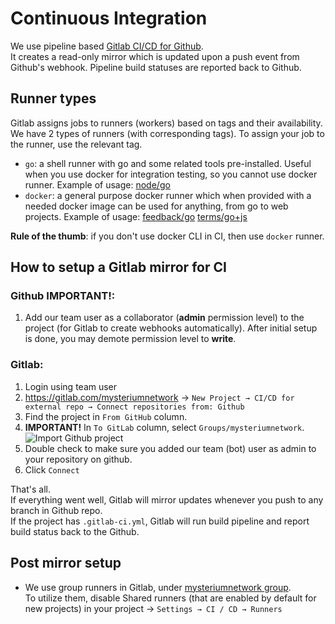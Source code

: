 # Continuous Integration

We use pipeline based [Gitlab CI/CD for Github](https://about.gitlab.com/solutions/github/).  
It creates a read-only mirror which is updated upon a push event from Github's webhook.
Pipeline build statuses are reported back to Github.

## Runner types

Gitlab assigns jobs to runners (workers) based on tags and their availability. We have 2 types of runners (with corresponding tags). To assign your job to the runner, use the relevant tag.

- `go`: a shell runner with go and some related tools pre-installed. Useful when you use docker for integration testing, so you cannot use docker runner. Example of usage: [node/go](https://github.com/mysteriumnetwork/node/blob/master/.gitlab-ci.yml)
- `docker`: a general purpose docker runner which when provided with a needed docker image can be used for anything, from go to web projects. Example of usage: [feedback/go](https://github.com/mysteriumnetwork/feedback/blob/master/.gitlab-ci.yml) [terms/go+js](https://github.com/mysteriumnetwork/terms/blob/master/.gitlab-ci.yml)

**Rule of the thumb**: if you don't use docker CLI in CI, then use `docker` runner.

## How to setup a Gitlab mirror for CI

### Github IMPORTANT!:

1. Add our team user as a collaborator (**admin** permission level) to the project (for Gitlab to create webhooks automatically). After initial setup is done, you may demote permission level to **write**.

### Gitlab:

1. Login using team user
2. https://gitlab.com/mysteriumnetwork → `New Project → CI/CD for external repo → Connect repositories from: Github`
3. Find the project in `From GitHub` column. 
4. **IMPORTANT!** In `To GitLab` column, select `Groups/mysteriumnetwork`.
![Import Github project](../assets/img/ci/import-github-project.png)
5. Double check to make sure you added our team (bot) user as admin to your repository on github.
6. Click `Connect`

That's all.  
If everything went well, Gitlab will mirror updates whenever you push to any branch in Github repo.   
If the project has `.gitlab-ci.yml`, Gitlab will run build pipeline and report build status back to the Github.

## Post mirror setup

- We use group runners in Gitlab, under [mysteriumnetwork group](https://gitlab.com/groups/mysteriumnetwork/-/settings/ci_cd).  
To utilize them, disable Shared runners (that are enabled by default for new projects) in your project → `Settings → CI / CD → Runners`
